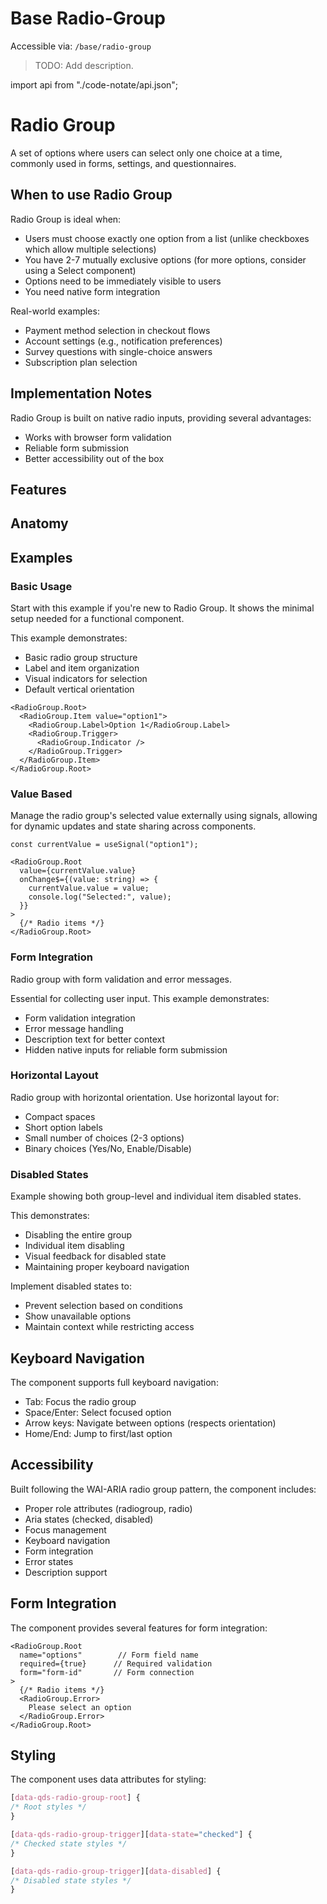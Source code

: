 # Base Radio-Group

Accessible via: `/base/radio-group`

> TODO: Add description.

import api from "./code-notate/api.json";

# Radio Group
A set of options where users can select only one choice at a time, commonly used in forms, settings, and questionnaires.

<Showcase name="horizontal" />

## When to use Radio Group

Radio Group is ideal when:
- Users must choose exactly one option from a list (unlike checkboxes which allow multiple selections)
- You have 2-7 mutually exclusive options (for more options, consider using a Select component)
- Options need to be immediately visible to users
- You need native form integration

Real-world examples:
- Payment method selection in checkout flows
- Account settings (e.g., notification preferences)
- Survey questions with single-choice answers
- Subscription plan selection

## Implementation Notes

Radio Group is built on native radio inputs, providing several advantages:
- Works with browser form validation
- Reliable form submission
- Better accessibility out of the box

## Features
<Features api={api} />

## Anatomy
<AnatomyTable api={api} />

## Examples

### Basic Usage
Start with this example if you're new to Radio Group. It shows the minimal setup needed for a functional component.

<Showcase name="hero" />

This example demonstrates:
- Basic radio group structure
- Label and item organization
- Visual indicators for selection
- Default vertical orientation

```tsx
<RadioGroup.Root>
  <RadioGroup.Item value="option1">
    <RadioGroup.Label>Option 1</RadioGroup.Label>
    <RadioGroup.Trigger>
      <RadioGroup.Indicator />
    </RadioGroup.Trigger>
  </RadioGroup.Item>
</RadioGroup.Root>
```

### Value Based
Manage the radio group's selected value externally using signals, allowing for dynamic updates and state sharing across components.

<Showcase name="value-based" />

```tsx
const currentValue = useSignal("option1");

<RadioGroup.Root
  value={currentValue.value}
  onChange$={(value: string) => {
    currentValue.value = value;
    console.log("Selected:", value);
  }}
>
  {/* Radio items */}
</RadioGroup.Root>
```

### Form Integration
Radio group with form validation and error messages.
<Showcase name="form" />

Essential for collecting user input. This example demonstrates:
-	Form validation integration
-	Error message handling
-	Description text for better context
-	Hidden native inputs for reliable form submission

### Horizontal Layout
Radio group with horizontal orientation.
Use horizontal layout for:
-	Compact spaces
-	Short option labels
-	Small number of choices (2-3 options)
-	Binary choices (Yes/No, Enable/Disable)
<Showcase name="horizontal" />

### Disabled States
Example showing both group-level and individual item disabled states.
<Showcase name="disabled" />

This demonstrates:
- Disabling the entire group
- Individual item disabling
- Visual feedback for disabled state
- Maintaining proper keyboard navigation

Implement disabled states to:
-	Prevent selection based on conditions
-	Show unavailable options
-	Maintain context while restricting access

## Keyboard Navigation

The component supports full keyboard navigation:
-	Tab: Focus the radio group
-	Space/Enter: Select focused option
-	Arrow keys: Navigate between options (respects orientation)
-	Home/End: Jump to first/last option

## Accessibility

Built following the WAI-ARIA radio group pattern, the component includes:
-	Proper role attributes (radiogroup, radio)
-	Aria states (checked, disabled)
-	Focus management
-	Keyboard navigation
-	Form integration
-	Error states
-	Description support

## Form Integration

The component provides several features for form integration:
```tsx
<RadioGroup.Root
  name="options"        // Form field name
  required={true}      // Required validation
  form="form-id"       // Form connection
>
  {/* Radio items */}
  <RadioGroup.Error>
    Please select an option
  </RadioGroup.Error>
</RadioGroup.Root>
```

## Styling
The component uses data attributes for styling:
```css
[data-qds-radio-group-root] {
/* Root styles */
}

[data-qds-radio-group-trigger][data-state="checked"] {
/* Checked state styles */
}

[data-qds-radio-group-trigger][data-disabled] {
/* Disabled state styles */
}
```


<APITable api={api} />